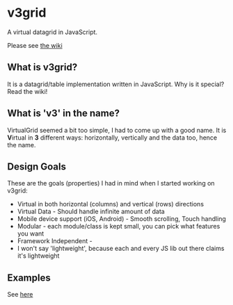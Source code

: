 v3grid
======

A virtual datagrid in JavaScript.

Please see [the wiki](/Sly1024/v3grid/wiki)

What is v3grid?
---
It is a datagrid/table implementation written in JavaScript. Why is it special? Read the wiki!

What is 'v3' in the name?
---

VirtualGrid seemed a bit too simple, I had to come up with a good name. It is **V**irtual in **3** different ways: horizontally, vertically and the data too, hence the name.

Design Goals
---
These are the goals (properties) I had in mind when I started working on v3grid:

* Virtual in both horizontal (columns) and vertical (rows) directions
* Virtual Data - Should handle infinite amount of data
* Mobile device support (iOS, Android) - Smooth scrolling, Touch handling
* Modular - each module/class is kept small, you can pick what features you want
* Framework Independent - 
* I won't say 'lightweight', because each and every JS lib out there claims it's lightweight

Examples
---
See [here](http://htmlpreview.github.com/?https://github.com/Sly1024/v3grid/blob/master/examples/index.html)
